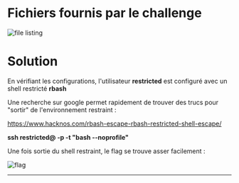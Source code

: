 # Fichiers fournis par le challenge


![file listing](https://user-images.githubusercontent.com/106856367/226227255-52b95d6d-7a01-4ffd-b6c9-2755adff1672.png)



# Solution 

En vérifiant les configurations, l'utilisateur **restricted** est configuré avec un shell restricté **rbash**

Une recherche sur google permet rapidement de trouver des trucs pour "sortir" de l'environnement restraint :

https://www.hacknos.com/rbash-escape-rbash-restricted-shell-escape/

**ssh restricted@<IP-Adress> -p <PORT> -t "bash --noprofile"**


Une fois sortie du shell restraint, le flag se trouve asser facilement : 

![flag](https://user-images.githubusercontent.com/106856367/226227306-2dd8db1a-b451-401a-a825-86538b0fde38.png)

___
